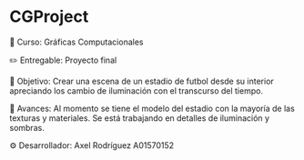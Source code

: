 # CGProject

📒 Curso: Gráficas Computacionales

✏️ Entregable: Proyecto final

🚀 Objetivo: Crear una escena de un estadio de futbol desde su interior apreciando los cambio de iluminación con el transcurso del tiempo.

📆 Avances: Al momento se tiene el modelo del estadio con la mayoría de las texturas y materiales. Se está trabajando en detalles de iluminación y sombras.

⚙️ Desarrollador: Axel Rodríguez A01570152